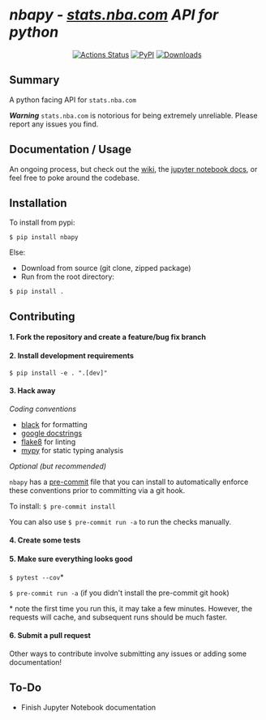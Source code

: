 # *nbapy - [stats.nba.com](https://stats.nba.com) API for python*

<p align="center">
<a href="https://github.com/jtpavlock/nbapy/actions"><img alt="Actions Status" src="https://github.com/jtpavlock/nbapy/workflows/CI/badge.svg"></a>
<a href="https://pypi.org/project/nbapy/"><img alt="PyPI" src="https://img.shields.io/pypi/v/nbapy"></a>
<a href="https://pepy.tech/project/nbapy"><img alt="Downloads" src="https://pepy.tech/badge/nbapy"></a>
</p>

## Summary
A python facing API for `stats.nba.com`

***Warning*** `stats.nba.com` is notorious for being extremely unreliable. Please report any issues you find.

## Documentation / Usage
An ongoing process, but check out the [wiki](https://github.com/jtpavlock/nbapy/wiki), the [jupyter notebook docs](https://github.com/jtpavlock/nbapy/tree/master/docs/), or feel free to poke around the codebase.

## Installation
To install from pypi:

```
$ pip install nbapy
```

Else:
- Download from source (git clone, zipped package)
- Run from the root directory:

```
$ pip install .
```

## Contributing
#### 1. Fork the repository and create a feature/bug fix branch

#### 2. Install development requirements
`$ pip install -e . ".[dev]"`

#### 3. Hack away

*Coding conventions*

* [black](https://github.com/psf/black) for formatting
* [google docstrings](https://google.github.io/styleguide/pyguide.html#38-comments-and-docstrings)
* [flake8](https://flake8.pycqa.org/en/latest/index.html#quickstart) for linting
* [mypy](http://mypy-lang.org/) for static typing analysis

*Optional (but recommended)*

`nbapy` has a [pre-commit](https://pre-commit.com/) file that you can install to automatically enforce these conventions prior to committing via a git hook.

To install: `$ pre-commit install`

You can also use `$ pre-commit run -a` to run the checks manually.

#### 4. Create some tests

#### 5. Make sure everything looks good
`$ pytest --cov`* 

`$ pre-commit run -a` (if you didn't install the pre-commit git hook)

\* note the first time you run this, it may take a few minutes. However, the requests will cache, and subsequent runs should be much faster.

#### 6. Submit a pull request

Other ways to contribute involve submitting any issues or adding some documentation!

## To-Do
- Finish Jupyter Notebook documentation
